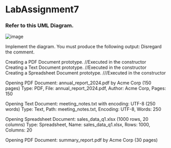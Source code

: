 # LabAssignment7

### Refer to this UML Diagram.
![image](https://github.com/user-attachments/assets/6ac0a9b7-6836-40a1-be07-410b3e45f028)

Implement the diagram.  You must produce the following output:  Disregard the comment.

Creating a PDF Document prototype. //Executed in the constructor  
Creating a Text Document prototype. //Executed in the constructor   
Creating a Spreadsheet Document prototype. ///Executed in the constructor  

Opening PDF Document: annual_report_2024.pdf by Acme Corp (150 pages)
Type: PDF, File: annual_report_2024.pdf, Author: Acme Corp, Pages: 150

Opening Text Document: meeting_notes.txt with encoding: UTF-8 (250 words)
Type: Text, Path: meeting_notes.txt, Encoding: UTF-8, Words: 250

Opening Spreadsheet Document: sales_data_q1.xlsx (1000 rows, 20 columns)
Type: Spreadsheet, Name: sales_data_q1.xlsx, Rows: 1000, Columns: 20

Opening PDF Document: summary_report.pdf by Acme Corp (30 pages)